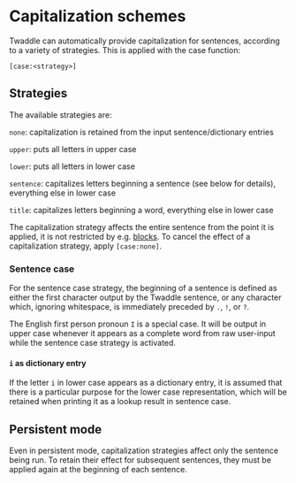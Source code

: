 # Capitalization schemes

Twaddle can automatically provide capitalization for sentences, according to
a variety of strategies. This is applied with the case function:

`[case:<strategy>]`

## Strategies

The available strategies are:

`none`: capitalization is retained from the input sentence/dictionary entries

`upper`: puts all letters in upper case

`lower`: puts all letters in lower case

`sentence`: capitalizes letters beginning a sentence (see below for details), 
everything else in lower case

`title`: capitalizes letters beginning a word, everything else in lower case

The capitalization strategy affects the entire sentence from the point
it is applied, it is not restricted by e.g. [blocks](blocks.md). To 
cancel the effect of a capitalization strategy, apply `[case:none]`.

### Sentence case

For the sentence case strategy, the beginning of a sentence is defined as
either the first character output by the Twaddle sentence, or any character
which, ignoring whitespace, is immediately preceded by `.`, `!`, or `?`.

The English first person pronoun `I` is a special case. It will be output
in upper case whenever it appears as a complete word from raw user-input while
the sentence case strategy is activated. 

#### `i` as dictionary entry

If the letter `i` in lower case appears as a dictionary entry, it is assumed
that there is a particular purpose for the lower case representation,
which will be retained when printing it as a lookup result in sentence case. 

## Persistent mode

Even in persistent mode, capitalization strategies affect only the sentence
being run. To retain their effect for subsequent sentences, they must be
applied again at the beginning of each sentence.